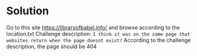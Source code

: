 # Solution

Go to this site https://libraryofbabel.info/ and browse according to the location.txt
Challenge description:
`I think it was on the same page that websites return when the page doesnt exist?`
According to the challenge description, the page should be 404
